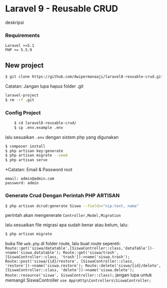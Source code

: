 # Laravel 9 - Reusable CRUD
deskripsi
### Requirements
    Laravel >=5.1
    PHP >= 5.5.9
    
## New project
```bash
$ git clone https://github.com/dwipermanaaji/laravel8-reusable-crud.git
```

Catatan: Jangan lupa hapus folder .git 
```bash
laravel-project
$ rm -rf .git
```

### Config Project
```bash 
    $ cd laravel8-reusable-crud/
    $ cp .env.example .env
```
lalu sesuaikan `.env` dengan sistem php yang digunakan

```bash
$ composer install
$ php artisan key:generate
$ php artisan migrate --seed
$ php artisan serve
```

*Catatan: Email & Password root
```
email: admin@admin.com
password: admin
```

### Generate Crud Dengan Perintah PHP ARTISAN
```bash
$ php artisan dcrud:generate Siswa --fields="nip:text, nama"
```
perintah akan mengenerate `Controller,Model,Migration` 

lalu sesuaikan file migrasi apa sudah benar atau belum, lalu:
```bash
$ php artisan migrate
```

buka file `web.php` di folder route, lalu buat route sepereti:
`
Route::get('siswa/datatable',[SiswaController::class,'dataTable'])->name('siswa.datatable');
Route::get('siswa/trash', [SiswaController::class, 'trash'])->name('siswa.trash');
Route::post('siswa/{id}/restore', [SiswaController::class, 'restore'])->name('siswa.restore');
Route::delete('siswa/{id}/delete', [SiswaController::class, 'delete'])->name('siswa.delete');
Route::resource('siswa', SiswaController::class);
`
jangan lupa untuk memangil SiswaController `use App\Http\Controllers\SiswaController;`



